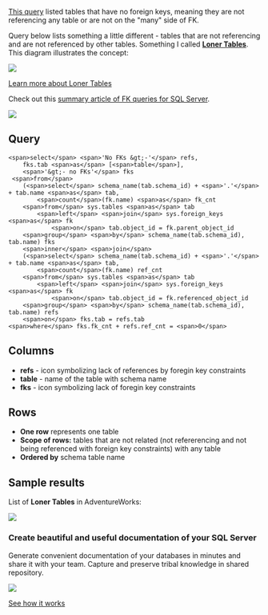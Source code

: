 [This query](https://dataedo.com/kb/query/sql-server/tables-without-foreign-keys) listed tables that have no foreign keys, meaning they are not referencing any table or are not on the "many" side of FK.

Query below lists something a little different - tables that are not referencing and are not referenced by other tables. Something I called [**Loner Tables**](https://dataedo.com/blog/test-if-your-database-has-foreign-keys). This diagram illustrates the concept:

![](https://dataedo.com/asset/img/blog/loner_table.png)

[Learn more about Loner Tables](https://dataedo.com/blog/test-if-your-database-has-foreign-keys)

Check out this [summary article of FK queries for SQL Server](https://dataedo.com/kb/query/sql-server/list-foreign-keys-sql-queries).

[![](https://dataedo.com/asset/img/markdown/docs/test-article/3187eed29ce5b9127613e8a72fc11156.png)](https://dataedo.com/blog/confused-when-trying-to-work-with-databases?cta=kb-query-confused)

## Query

```
<span>select</span> <span>'No FKs &gt;-'</span> refs,
    fks.tab <span>as</span> [<span>table</span>],
    <span>'&gt;- no FKs'</span> fks
 <span>from</span>
    (<span>select</span> schema_name(tab.schema_id) + <span>'.'</span> + tab.name <span>as</span> tab,
        <span>count</span>(fk.name) <span>as</span> fk_cnt
    <span>from</span> sys.tables <span>as</span> tab
        <span>left</span> <span>join</span> sys.foreign_keys <span>as</span> fk
            <span>on</span> tab.object_id = fk.parent_object_id
    <span>group</span> <span>by</span> schema_name(tab.schema_id), tab.name) fks
    <span>inner</span> <span>join</span> 
    (<span>select</span> schema_name(tab.schema_id) + <span>'.'</span> + tab.name <span>as</span> tab,
        <span>count</span>(fk.name) ref_cnt
    <span>from</span> sys.tables <span>as</span> tab
        <span>left</span> <span>join</span> sys.foreign_keys <span>as</span> fk
            <span>on</span> tab.object_id = fk.referenced_object_id
    <span>group</span> <span>by</span> schema_name(tab.schema_id), tab.name) refs
    <span>on</span> fks.tab = refs.tab
<span>where</span> fks.fk_cnt + refs.ref_cnt = <span>0</span>
```

## Columns

-   **refs** - icon symbolizing lack of references by foregin key constraints
-   **table** - name of the table with schema name
-   **fks** - icon symbolizing lack of foregin key constraints

## Rows

-   **One row** represents one table
-   **Scope of rows:** tables that are not related (not refererencing and not being referenced with foreign key constraints) with any table
-   **Ordered by** schema table name

## Sample results

List of **Loner Tables** in AdventureWorks:

![](https://dataedo.com/asset/img/kb/query/sql-server/loner_tables.png)

### Create beautiful and useful documentation of your SQL Server

Generate convenient documentation of your databases in minutes and share it with your team. Capture and preserve tribal knowledge in shared repository.

[![](https://dataedo.com/asset/img/markdown/docs/test-article/30c11fa4b210f11740f56e85ca8bf9c6.gif)](https://demo.dataedo.com/)

[See how it works](https://demo.dataedo.com/)
